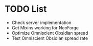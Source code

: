 # TODO List

- Check server implementation
- Get Mixins working for NeoForge
- Optimize Omniscient Obsidian spread
- Test Omniscient Obsidian spread rate